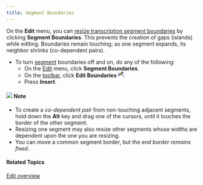 ```yaml
---
title: Segment Boundaries
---
```


On the **Edit** menu, you can [resize transcription segment boundaries](segment-resizing) by clicking **Segment Boundaries**. This prevents the creation of gaps (islands) while editing. Boundaries remain touching; as one segment expands, its neighbor shrinks (co-dependent pairs).

- To turn [segment](segment) boundaries off and on, do any of the following:
  - On the [Edit](overview) menu, click **Segment Boundaries**.
  - On the [toolbar](../../toolbar/overview), click **Edit Boundaries** ![](../../../images/060.png).
  - Press **Insert**.

#### ![](../../../images/001.png) **Note**
- To create a *co-dependent pair* from non-touching adjacent segments, hold down the **Alt** key and drag one of the cursors, until it touches the border of the other segment.
- Resizing one segment may also resize other segments whose widths are dependent upon the one you are resizing.
- You can move a common segment border, but the *end border remains fixed*.

#### **Related Topics**
[Edit overview](overview)